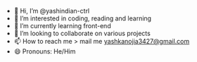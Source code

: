 - 👋 Hi, I’m @yashindian-ctrl
- 👀 I’m interested in coding, reading and learning 
- 🌱 I’m currently learning front-end 
- 💞️ I’m looking to collaborate on various projects 
- 📫 How to reach me > mail me yashkanojia3427@gmail.com 
- 😄 Pronouns: He/Him


<!---
yashindian-ctrl/yashindian-ctrl is a ✨ special ✨ repository because its `README.md` (this file) appears on your GitHub profile.
You can click the Preview link to take a look at your changes.
--->
